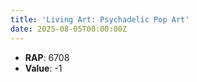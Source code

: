 ```yaml
---
title: 'Living Art: Psychadelic Pop Art'
date: 2025-08-05T00:00:00Z
---
```

- **RAP**: 6708
- **Value**: -1

